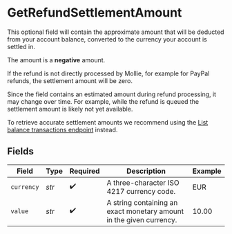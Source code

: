 # GetRefundSettlementAmount

This optional field will contain the approximate amount that will be deducted from your account balance, converted to the currency your account is settled in.

The amount is a **negative** amount.

If the refund is not directly processed by Mollie, for example for PayPal refunds, the settlement amount will be zero.

Since the field contains an estimated amount during refund processing, it may change over time. For example, while the refund is queued the settlement amount is likely not yet available.

To retrieve accurate settlement amounts we recommend using the [List balance transactions endpoint](list-balance-transactions) instead.


## Fields

| Field                                                               | Type                                                                | Required                                                            | Description                                                         | Example                                                             |
| ------------------------------------------------------------------- | ------------------------------------------------------------------- | ------------------------------------------------------------------- | ------------------------------------------------------------------- | ------------------------------------------------------------------- |
| `currency`                                                          | *str*                                                               | :heavy_check_mark:                                                  | A three-character ISO 4217 currency code.                           | EUR                                                                 |
| `value`                                                             | *str*                                                               | :heavy_check_mark:                                                  | A string containing an exact monetary amount in the given currency. | 10.00                                                               |
